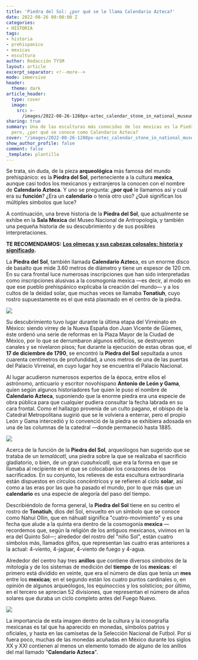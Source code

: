 ```yaml
---
title: 'Piedra del Sol: ¿por qué se le llama Calendario Azteca?'
date: 2022-08-26 00:00:00 Z
categories:
- HISTORIA
tags:
- historia
- prehispanico
- mexicas
- escultura
author: Redacción TYSM
layout: article
excerpt_separator: <!--more-->
mode: immersive
header:
  theme: dark
article_header:
  type: cover
  image:
    src: >-
      /images/2022-08-26-1280px-aztec_calendar_stone_in_national_museum_of_anthropology-_mexico_city.jpeg
sharing: true
summary: Una de las esculturas más conocidas de los mexicas es la Piedra del Sol,
  pero, ¿por qué se conoce como Calendario Azteca?
cover: "/images/2022-08-26-1280px-aztec_calendar_stone_in_national_museum_of_anthropology-_mexico_city.jpeg"
show_author_profile: false
comment: false
_template: plantilla
---
```







Se trata, sin duda, de la pieza **arqueológica** más famosa del mundo prehispánico: es la **Piedra del Sol**, perteneciente a la cultura **mexica**, aunque casi todos los mexicanos y extranjeros la conocen con el nombre de **Calendario Azteca**. Y uno se pregunta: ¿**por qué** le llamamos así y cuál era su **función**? ¿Era un **calendario** o tenía otro uso? ¿Qué significan los múltiples símbolos que luce?

A continuación, una breve historia de la **Piedra del Sol**, que actualmente se exhibe en la **Sala Mexica** del Museo Nacional de Antropología, y también una pequeña historia de su descubrimiento y de sus posibles interpretaciones.

**TE RECOMENDAMOS:** [**Los olmecas y sus cabezas colosales: historia y significado**](https://blog.tonoysumariachi.com/historia/2022/07/20/los-olmecas-y-sus-cabezas-colosales-historia-y-significado.html)**.**

La **Piedra del Sol**, también llamada **Calendario Aztec**a, es un enorme disco de basalto que mide 3.60 metros de diámetro y tiene un espesor de 120 cm. En su cara frontal luce numerosas inscripciones que han sido interpretadas como inscripciones alusivas a la cosmogonia mexica —es decir, al modo en que ese pueblo prehispánico explicaba la creación del mundo— y a los cultos de la deidad solar, que muchas veces se llamaba **Tonatiuh**, cuyo rostro supuestamente es el que está plasmado en el centro de la piedra.

![](https://upload.wikimedia.org/wikipedia/commons/thumb/3/39/File-Monolito_de_la_Piedra_del_Sol_%28centro%29.jpg/1024px-File-Monolito_de_la_Piedra_del_Sol_%28centro%29.jpg)

Su descubrimiento tuvo lugar durante la última etapa del Virreinato en México: siendo virrey de la Nueva España don Juan Vicente de Güemes, éste ordenó una serie de reformas en la Plaza Mayor de la Ciudad de México, por lo que se derrumbaron algunos edificios, se destruyeron canales y se nivelaron pisos; fue durante la ejecución de estas obras que, el **17 de diciembre de 1790**, se encontró la **Piedra del Sol** sepultada a unos cuarenta centímetros de profundidad, a unos metros de una de las puertas del Palacio Virreinal, en cuyo lugar hoy se encuentra el Palacio Nacional.

Al lugar acudieron numerosos expertos de la época, entre ellos el astrónomo, anticuario y escritor novohispano **Antonio de León y Gama**, quien según algunos historiadores fue quien le puso el nombre de **Calendario Azteca**, suponiendo que la enorme piedra era una especie de obra pública para que cualquier pudiera consultar la fecha labrada en su cara frontal. Como el hallazgo provenía de un culto pagano, el obispo de la Catedral Metropolitana sugirió que se le volviera a enterrar, pero el propio León y Gama intercedió y lo convenció de la piedra se exhibiera adosada en una de las columnas de la catedral —donde permaneció hasta 1885.

![](https://upload.wikimedia.org/wikipedia/commons/a/aa/4a03446v.jpg)

Acerca de la función de la **Piedra del Sol**, arqueólogos han sugerido que se trataba de un _temalácatl_, una piedra sobre la que se realizaba el sacrificio gladiatorio, o bien, de un gran _cuauhxicalli_, que era la forma en que se llamaba al recipiente en el que se colocaban los corazones de los sacrificados. En su conjunto, los relieves de esta escultura extraordinaria están dispuestos en círculos concéntricos y se refieren al ciclo **solar**, así como a las eras por las que ha pasado el mundo, por lo que más que un **calendario** es una especie de alegoría del paso del tiempo.

Describiéndolo de forma general, la **Piedra del Sol** tiene en su centro el rostro de **Tonatiuh**, dios del Sol, envuelto en un símbolo que se conoce como Nahui Ollin, que en náhuatl significa "cuatro-movimiento" y es una fecha que alude a la quinta era dentro de la cosmogonía **mexica** —recordemos que, según la religión de los antiguos mexicanos, vivimos en la era del Quinto Sol—; alrededor del rostro del "niño Sol", están cuatro símbolos más, llamados glifos, que representan las cuatro eras anteriores a la actual: 4-viento, 4-jaguar, 4-viento de fuego y 4-agua.

Alrededor del centro hay tres **anillos** que contiene diversos símbolos de la mitología y de los sistemas de medición del **tiempo** de los **mexicas**: el primero está dividido en veinte, que era el número de días que tenía un **mes** entre los **mexicas**; en el segundo están los cuatro puntos cardinales o, en opinión de algunos arqueólogos, los equinoccios y los solsticios; por último, en el tercero se aprecian 52 divisiones, que representan el número de años solares que duraba un ciclo completo antes del Fuego Nuevo.

![](https://upload.wikimedia.org/wikipedia/commons/thumb/0/06/Piedra_del_Sol_Mexica_vista_desde_abajo.jpg/960px-Piedra_del_Sol_Mexica_vista_desde_abajo.jpg)

La importancia de esta imagen dentro de la cultura y la iconografía mexicanas es tal que ha aparecido en monedas, símbolos patrios y oficiales, y hasta en las camisetas de la Selección Nacional de Futbol. Por si fuera poco, muchas de las monedas acuñadas en México durante los siglos XX y XXI contienen al menos un elemento tomado de alguno de los anillos del mal llamado "**Calendario Azteca**".
